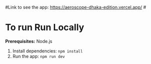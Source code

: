 #Link to see the app: https://aeroscope-dhaka-edition.vercel.app/ #

# To run Run Locally

**Prerequisites:**  Node.js

1. Install dependencies:
   `npm install`
2. Run the app:
   `npm run dev`
